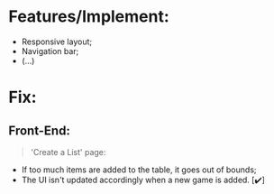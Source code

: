 # Features/Implement:
- Responsive layout;
- Navigation bar;
- (...)

# Fix:
<!-- Nothing to see here... <br>
![This is fine](https://media3.giphy.com/media/v1.Y2lkPTc5MGI3NjExdXh3MjBwYWNpOG1rZHMwMHBtMzRjZzkzbzM5YXltenZvdjdid3dkdCZlcD12MV9pbnRlcm5hbF9naWZfYnlfaWQmY3Q9Zw/NTur7XlVDUdqM/giphy.webp) -->

## Front-End:
> 'Create a List' page:
- If too much items are added to the table, it goes out of bounds;
- The UI isn't updated accordingly when a new game is added. [✔️]